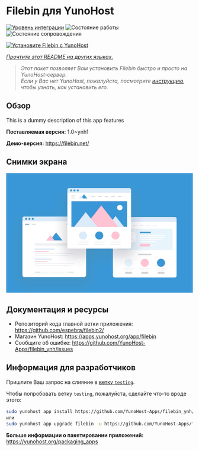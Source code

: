 <!--
Важно: этот README был автоматически сгенерирован <https://github.com/YunoHost/apps/tree/master/tools/readme_generator>
Он НЕ ДОЛЖЕН редактироваться вручную.
-->

# Filebin для YunoHost

[![Уровень интеграции](https://dash.yunohost.org/integration/filebin.svg)](https://ci-apps.yunohost.org/ci/apps/filebin/) ![Состояние работы](https://ci-apps.yunohost.org/ci/badges/filebin.status.svg) ![Состояние сопровождения](https://ci-apps.yunohost.org/ci/badges/filebin.maintain.svg)

[![Установите Filebin с YunoHost](https://install-app.yunohost.org/install-with-yunohost.svg)](https://install-app.yunohost.org/?app=filebin)

*[Прочтите этот README на других языках.](./ALL_README.md)*

> *Этот пакет позволяет Вам установить Filebin быстро и просто на YunoHost-сервер.*  
> *Если у Вас нет YunoHost, пожалуйста, посмотрите [инструкцию](https://yunohost.org/install), чтобы узнать, как установить его.*

## Обзор

This is a dummy description of this app features


**Поставляемая версия:** 1.0~ynh1

**Демо-версия:** <https://filebin.net/>

## Снимки экрана

![Снимок экрана Filebin](./doc/screenshots/example.jpg)

## Документация и ресурсы

- Репозиторий кода главной ветки приложения: <https://github.com/espebra/filebin2/>
- Магазин YunoHost: <https://apps.yunohost.org/app/filebin>
- Сообщите об ошибке: <https://github.com/YunoHost-Apps/filebin_ynh/issues>

## Информация для разработчиков

Пришлите Ваш запрос на слияние в [ветку `testing`](https://github.com/YunoHost-Apps/filebin_ynh/tree/testing).

Чтобы попробовать ветку `testing`, пожалуйста, сделайте что-то вроде этого:

```bash
sudo yunohost app install https://github.com/YunoHost-Apps/filebin_ynh/tree/testing --debug
или
sudo yunohost app upgrade filebin -u https://github.com/YunoHost-Apps/filebin_ynh/tree/testing --debug
```

**Больше информации о пакетировании приложений:** <https://yunohost.org/packaging_apps>
